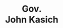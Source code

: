 ---
title: "Gov.</br> John Kasich"
short: "JK"
short2: jk
active: true
categories:
 - voterguidecandidate
---